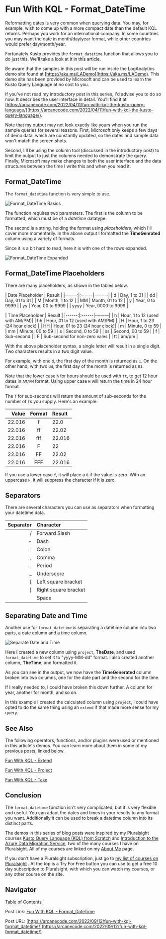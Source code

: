 # Fun With KQL - Format_DateTime

Reformatting dates is very common when querying data. You may, for example, wish to come up with a more compact date than the default KQL returns. Perhaps you work for an international company. In some countries you may want the date in month/day/year format, while other countries would prefer day/month/year.

Fortunately Kusto provides the `format_datetime` function that allows you to do just this. We'll take a look at it in this article.

Be aware that the samples in this post will be run inside the LogAnalytics demo site found at [https://aka.ms/LADemo](https://aka.ms/LADemo). This demo site has been provided by Microsoft and can be used to learn the Kusto Query Language at no cost to you.

If you've not read my introductory post in this series, I'd advise you to do so now. It describes the user interface in detail. You'll find it at [https://arcanecode.com/2022/04/11/fun-with-kql-the-kusto-query-language/](https://arcanecode.com/2022/04/11/fun-with-kql-the-kusto-query-language/).

Note that my output may not look exactly like yours when you run the sample queries for several reasons. First, Microsoft only keeps a few days of demo data, which are constantly updated, so the dates and sample data won't match the screen shots.

Second, I'll be using the column tool (discussed in the introductory post) to limit the output to just the columns needed to demonstrate the query. Finally, Microsoft may make changes to both the user interface and the data structures between the time I write this and when you read it.

## Format_DateTime

The `format_datetime` function is very simple to use.

![Format_DateTime Basics](023.01_Format_DateTime_Basics.png)

The function requires two parameters. The first is the column to be formatted, which must be of a _datetime_ datatype.

The second is a string, holding the format using _placeholders_, which I'll cover more momentarily. In the above output I formatted the **TimeGenrated** column using a variety of formats.

Since it is a bit hard to read, here it is with one of the rows expanded.

![Format_DateTime Expanded](023.02_Format_DateTime_Expanded_Results.png)

## Format_DateTime Placeholders

There are many placeholders, as shown in the tables below.

| Date Placeholder | Result |
|------:|:------|-------|
|    d | Day, 1 to 31 |
|   dd | Day, 01 to 31 |
|    M | Month, 1 to 12 |
|   MM | Month, 01 to 12 |
|    y | Year, 0 to 9999 |
|   yy | Year, 00 to 9999 |
| yyyy | Year, 0000 to 9999 |

| Time Placeholder | Result |
|------:|:------|-------|
|  h | Hour, 1 to 12 (used with AM/PM)|
| hh | Hour, 01 to 12 (used with AM/PM) |
|  H | Hour, 1 to 23 (24 hour clock) |
| HH | Hour, 01 to 23 (24 hour clock)|
|  m | Minute, 0 to 59 |
| mm | Minute, 00 to 59 |
|  s | Second, 0 to 59 |
| ss | Second, 00 to 59 |
| f | Sub-second |
| F | Sub-second for non-zero vales |
| tt | am/pm |

With the above placeholder syntax, a single letter will result in a single digit. Two characters results in a two digit value.

For example, with one `d`, the first day of the month is returned as `1`. On the other hand, with two `dd`, the first day of the month is returned as `01`.

Note that the lower case `h` for hours should be used with `tt`, to get 12 hour dates in `AM/PM` format. Using upper case `H` will return the time in 24 hour format.

The `f` for sub-seconds will return the amount of sub-seconds for the number of `f`s you supply. Here's an example:

| Value| Format | Result |
|-----:|:----:|:-----|
| 22.016 | f | 22.0 |
| 22.016 | ff | 22.02 |
| 22.016 | fff | 22.016 |
| 22.016 | F | 22 |
| 22.016 | FF | 22.02 |
| 22.016 | FFF | 22.016 |

If you use a lower case `f`, it will place a `0` if the value is zero. With an uppercase `F`, it will suppress the character if it is zero.

## Separators

There are several characters you can use as separators when formatting your datetime data.

| Separator | Character |
|-----:|:-----|
| / | Forward Slash |
| - | Dash |
| : | Colon |
| , | Comma |
| . | Period |
| _ | Underscore |
| [ | Left square bracket |
| ] | Right square bracket |
| | Space |

## Separating Date and Time

Another use for `format_datetime` is separating a datetime column into two parts, a date column and a time column.

![Separate Date and Time](023.03_Separate_Date_And_Time.png)

Here I created a new column using `project`, **TheDate**, and used `format_datetime` to set it to "yyyy-MM-dd" format. I also created another column, **TheTime**, and formatted it.

As you can see in the output, we now have the **TimeGenerated** column broken into two columns, one for the date part and the second for the time.

If I really needed to, I could have broken this down further. A column for year, another for month, and so on.

In this example I created the calculated column using `project`, I could have opted to do the same thing using an `extend` if that made more sense for my query.

## See Also

The following operators, functions, and/or plugins were used or mentioned in this article's demos. You can learn more about them in some of my previous posts, linked below.

[Fun With KQL - Extend](https://arcanecode.com/2022/05/23/fun-with-kql-extend/)

[Fun With KQL - Project](https://arcanecode.com/2022/05/30/fun-with-kql-project/)

[Fun With KQL - Take](https://arcanecode.com/2022/05/02/fun-with-kql-take/)

## Conclusion

The `format_datetime` function isn't very complicated, but it is very flexible and useful. You can adapt the dates and times in your results to any format you want. Additionally it can be used to break a datetime column into its distinct parts.

The demos in this series of blog posts were inspired by my Pluralsight courses [Kusto Query Language (KQL) from Scratch](https://pluralsight.pxf.io/MXDo5o) and [Introduction to the Azure Data Migration Service](https://pluralsight.pxf.io/2rQXjQ), two of the many courses I have on Pluralsight. All of my courses are linked on my [About Me](https://arcanecode.com/info/) page.

If you don't have a Pluralsight subscription, just go to [my list of courses on Pluralsight](https://pluralsight.pxf.io/kjz6jn) . At the top is a Try For Free button you can use to get a free 10 day subscription to Pluralsight, with which you can watch my courses, or any other course on the site.

## Navigator
[Table of Contents](../Table%20of%20Contents.md)

Post Link: [Fun With KQL - Format_DateTime](https://arcanecode.com/2022/09/12/fun-with-kql-format_datetime/)

Post URL: [https://arcanecode.com/2022/09/12/fun-with-kql-format_datetime/](https://arcanecode.com/2022/09/12/fun-with-kql-format_datetime/)
